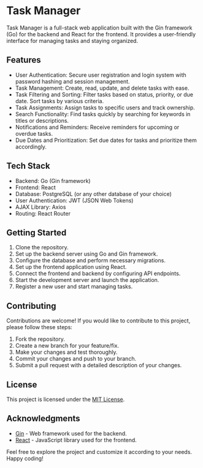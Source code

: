 # Task Manager

Task Manager is a full-stack web application built with the Gin framework (Go) for the backend and React for the frontend. It provides a user-friendly interface for managing tasks and staying organized.

## Features

- User Authentication: Secure user registration and login system with password hashing and session management.
- Task Management: Create, read, update, and delete tasks with ease.
- Task Filtering and Sorting: Filter tasks based on status, priority, or due date. Sort tasks by various criteria.
- Task Assignments: Assign tasks to specific users and track ownership.
- Search Functionality: Find tasks quickly by searching for keywords in titles or descriptions.
- Notifications and Reminders: Receive reminders for upcoming or overdue tasks.
- Due Dates and Prioritization: Set due dates for tasks and prioritize them accordingly.

## Tech Stack

- Backend: Go (Gin framework)
- Frontend: React
- Database: PostgreSQL (or any other database of your choice)
- User Authentication: JWT (JSON Web Tokens)
- AJAX Library: Axios
- Routing: React Router

## Getting Started

1. Clone the repository.
2. Set up the backend server using Go and Gin framework.
3. Configure the database and perform necessary migrations.
4. Set up the frontend application using React.
5. Connect the frontend and backend by configuring API endpoints.
6. Start the development server and launch the application.
7. Register a new user and start managing tasks.

## Contributing

Contributions are welcome! If you would like to contribute to this project, please follow these steps:
1. Fork the repository.
2. Create a new branch for your feature/fix.
3. Make your changes and test thoroughly.
4. Commit your changes and push to your branch.
5. Submit a pull request with a detailed description of your changes.

## License

This project is licensed under the [MIT License](LICENSE).

## Acknowledgments

- [Gin](https://github.com/gin-gonic/gin) - Web framework used for the backend.
- [React](https://reactjs.org/) - JavaScript library used for the frontend.

Feel free to explore the project and customize it according to your needs. Happy coding!
